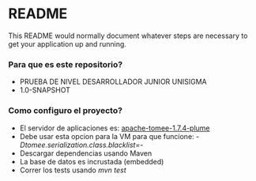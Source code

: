 # README #

This README would normally document whatever steps are necessary to get your application up and running.

### Para que es este repositorio? ###

* PRUEBA DE NIVEL DESARROLLADOR JUNIOR UNISIGMA
* 1.0-SNAPSHOT

### Como configuro el proyecto? ###

* El servidor de aplicaciones es: [apache-tomee-1.7.4-plume](http://repo.maven.apache.org/maven2/org/apache/openejb/apache-tomee/1.7.4/apache-tomee-1.7.4-plume.zip)
* Debe usar esta opcion para la VM para que funcione: *-Dtomee.serialization.class.blacklist=-*
* Descargar dependencias usando Maven
* La base de datos es incrustada (embedded)
* Correr los tests usando *mvn test*
